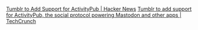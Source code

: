 
[Tumblr to Add Support for ActivityPub | Hacker News](https://news.ycombinator.com/item?id=33716429)
[Tumblr to add support for ActivityPub, the social protocol powering Mastodon and other apps | TechCrunch](https://techcrunch.com/2022/11/21/tumblr-to-add-support-for-activitypub-the-social-protocol-powering-mastodon-and-other-apps/)
